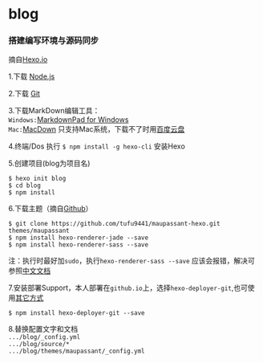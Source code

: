 # blog
### 搭建编写环境与源码同步

摘自[Hexo.io](https://hexo.io/docs/index.html)	

1.下载 [Node.js](https://nodejs.org)	 

2.下载 [Git](https://git-scm.com)	
	
3.下载MarkDown编辑工具：	
```Windows:```[MarkdownPad for Windows](http://markdownpad.com/)	
```Mac:```[MacDown](http://macdown.uranusjr.com/) 只支持Mac系统，下载不了时用[百度云盘](http://pan.baidu.com/s/1cuqThs)
			
4.终端/Dos 执行 ```$ npm install -g hexo-cli``` 安装Hexo 	

5.创建项目(blog为项目名)	

	$ hexo init blog	
	$ cd blog	
	$ npm install	

6.下载主题（摘自[Github](https://github.com/tufu9441/maupassant-hexo)）
	
	$ git clone https://github.com/tufu9441/maupassant-hexo.git themes/maupassant
	$ npm install hexo-renderer-jade --save
	$ npm install hexo-renderer-sass --save

注：执行时最好加```sudo```，执行```hexo-renderer-sass --save``` 应该会报错，解决可参照[中文文档](https://www.haomwei.com/technology/maupassant-hexo.html)
		
7.安装部署Support，本人部署在`github.io`上，选择`hexo-deployer-git`,也可使用[其它方式](https://hexo.io/zh-cn/docs/deployment.html)

```$ npm install hexo-deployer-git --save```


8.替换配置文字和文档		
```.../blog/_config.yml```	
```.../blog/source/*```		
```.../blog/themes/maupassant/_config.yml```
